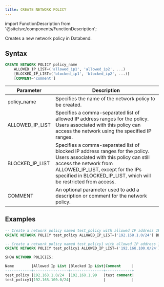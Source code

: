```yaml
---
title: CREATE NETWORK POLICY
---
```


import FunctionDescription from '@site/src/components/FunctionDescription';

<FunctionDescription description="Introduced: v1.2.26"/>

Creates a new network policy in Databend.

## Syntax

```sql
CREATE NETWORK POLICY policy_name
    ALLOWED_IP_LIST=('allowed_ip1', 'allowed_ip2', ...)
    [BLOCKED_IP_LIST=('blocked_ip1', 'blocked_ip2', ...)]
    [COMMENT='comment']
```

| Parameter       	| Description                                                                                                                                                                                      	|
|-----------------	|--------------------------------------------------------------------------------------------------------------------------------------------------------------------------------------------------	|
| policy_name     	| Specifies the name of the network policy to be created.                                                                                                                                          	|
| ALLOWED_IP_LIST 	| Specifies a comma-separated list of allowed IP address ranges for the policy. Users associated with this policy can access the network using the specified IP ranges.                    	|
| BLOCKED_IP_LIST 	| Specifies a comma-separated list of blocked IP address ranges for the policy. Users associated with this policy can still access the network from ALLOWED_IP_LIST, except for the IPs specified in BLOCKED_IP_LIST, which will be restricted from access. 	|
| COMMENT         	| An optional parameter used to add a description or comment for the network policy.                                                                                                               	|

## Examples

```sql
-- Create a network policy named test_policy with allowed IP address 192.168.1.0/24 and blocked IP address 192.168.1.99 along with a comment
CREATE NETWORK POLICY test_policy ALLOWED_IP_LIST=('192.168.1.0/24') BLOCKED_IP_LIST=('192.168.1.99') COMMENT='test comment'

-- Create a network policy named test_policy1 with allowed IP address 192.168.100.0/24 and no blocked IP address specified:
CREATE NETWORK POLICY test_policy1 ALLOWED_IP_LIST=('192.168.100.0/24')

SHOW NETWORK POLICIES;

Name        |Allowed Ip List |Blocked Ip List|Comment     |
------------+----------------+---------------+------------+
test_policy |192.168.1.0/24  |192.168.1.99   |test comment|
test_policy1|192.168.100.0/24|               |            |
```